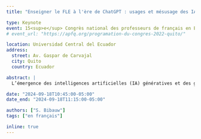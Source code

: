 ```yaml
---
title: "Enseigner le FLE à l'ère de ChatGPT : usages et mésusage des IA génératives"

type: Keynote
event: 15<sup>e</sup> Congrès national des professeurs de français en Equateur
# event_url: "https://apfq.org/programation-du-congres-2022-quito/"

location: Universidad Central del Ecuador
address:
  street: Av. Gaspar de Carvajal
  city: Quito
  country: Ecuador

abstract: |
  L’émergence des intelligences artificielles (IA) génératives et des grands modèles de langue ouvre de très nombreuses questions, opportunités et inquiétudes en éducation, en didactique des langues et ailleurs. Cette intervention tentera de clarifier ce qui change du point de vue technologique, ce que cela implique du point de vue pédagogique, et ce que les apprenants et enseignants de FLE peuvent en faire. Nous explorerons les usages de l’IA en termes de planification, d’interaction, de génération ou adaptation de matériaux et d’évaluation, tout en proposant un rapport critique et éthique à l’IA.

date: "2024-09-18T10:45:00-05:00"
date_end: "2024-09-18T11:15:00-05:00"

authors: ["S. Bibauw"]
tags: ["en français"]

inline: true
---
```


